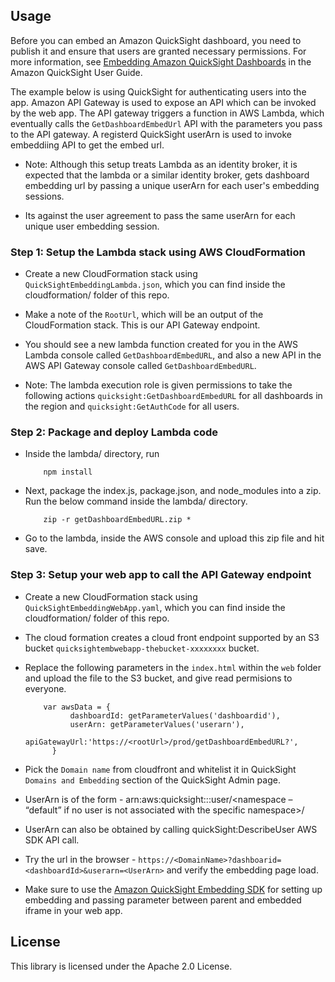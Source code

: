 ## Usage
Before you can embed an Amazon QuickSight dashboard, you need to publish it and ensure that users are granted necessary permissions. For more information, see  [Embedding Amazon QuickSight Dashboards](https://docs.aws.amazon.com/quicksight/latest/user/embedding-dashboards.html) in the Amazon QuickSight User Guide.

The example below is using QuickSight for authenticating users into the app. Amazon API Gateway is used to expose an API which can be invoked by the web app. The API gateway triggers a function in AWS Lambda, which eventually calls the `GetDashboardEmbedUrl` API with the parameters you pass to the API gateway. A registerd QuickSight userArn is used to invoke embeddiing API to get the embed url.

- Note: Although this setup treats Lambda as an identity broker, it is expected that the lambda or a similar identity broker, gets dashboard embedding url by passing a unique userArn for each user's embedding sessions.

- Its against the user agreement to pass the same userArn for each unique user embedding session.

### Step 1: Setup the Lambda stack using AWS CloudFormation

- Create a new CloudFormation stack using `QuickSightEmbeddingLambda.json`, which you can find inside the cloudformation/ folder of this repo.

- Make a note of the `RootUrl`, which will be an output of the CloudFormation stack. This is our API Gateway endpoint.

- You should see a new lambda function created for you in the AWS Lambda console called `GetDashboardEmbedURL`, and also a new API in the AWS API Gateway console called `GetDashboardEmbedURL`.

- Note: The lambda execution role is given permissions to take the following actions `quicksight:GetDashboardEmbedURL` for all dashboards in the region and `quicksight:GetAuthCode` for all users.

### Step 2: Package and deploy Lambda code

- Inside the lambda/ directory, run

  ```
      npm install
  ```

- Next, package the index.js, package.json, and node_modules into a zip. Run the below command inside the lambda/ directory.

  ```
      zip -r getDashboardEmbedURL.zip *
  ```

- Go to the lambda, inside the AWS console and upload this zip file and hit save.

### Step 3: Setup your web app to call the API Gateway endpoint

- Create a new CloudFormation stack using `QuickSightEmbeddingWebApp.yaml`, which you can find inside the cloudformation/ folder of this repo.

- The cloud formation creates a cloud front endpoint supported by an S3 bucket `quicksightembwebapp-thebucket-xxxxxxxx` bucket.

- Replace the following parameters in the `index.html` within the `web` folder and upload the file to the S3 bucket, and give read permisions to everyone.

  ```
      var awsData = {
            dashboardId: getParameterValues('dashboardid'),
            userArn: getParameterValues('userarn'),
            apiGatewayUrl:'https://<rootUrl>/prod/getDashboardEmbedURL?',
        }
  ```

- Pick the `Domain name` from cloudfront and whitelist it in QuickSight `Domains and Embedding` section of the QuickSight Admin page.

- UserArn is of the form - arn:aws:quicksight:<region>:<awsaccountid>:user/<namespace – “default” if no user is not associated with the specific namespace>/<username>

- UserArn can also be obtained by calling quickSight:DescribeUser AWS SDK API call.

- Try the url in the browser - `https://<DomainName>?dashboarid=<dashboardId>&userarn=<UserArn>` and verify the embedding page load.

- Make sure to use the [Amazon QuickSight Embedding SDK](https://github.com/awslabs/amazon-quicksight-embedding-sdk) for setting up embedding and passing parameter between parent and embedded iframe in your web app.


## License
This library is licensed under the Apache 2.0 License.
